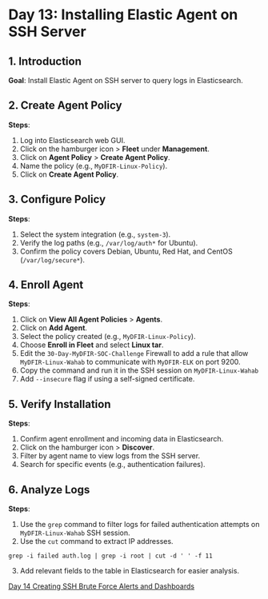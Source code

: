# Day 13: Installing Elastic Agent on SSH Server

## 1. Introduction

**Goal**: Install Elastic Agent on SSH server to query logs in Elasticsearch.
## 2. Create Agent Policy

**Steps**:

1. Log into Elasticsearch web GUI.
2. Click on the hamburger icon > **Fleet** under **Management**.
3. Click on **Agent Policy** > **Create Agent Policy**.
4. Name the policy (e.g., `MyDFIR-Linux-Policy`).
5. Click on **Create Agent Policy**.

## 3. Configure Policy

**Steps**:

1. Select the system integration (e.g., `system-3`).
2. Verify the log paths (e.g., `/var/log/auth*` for Ubuntu).
3. Confirm the policy covers Debian, Ubuntu, Red Hat, and CentOS (`/var/log/secure*`).

## 4. Enroll Agent

**Steps**:

1. Click on **View All Agent Policies** > **Agents**.
2. Click on **Add Agent**.
3. Select the policy created (e.g., `MyDFIR-Linux-Policy`).
4. Choose **Enroll in Fleet** and select **Linux tar**.
5. Edit the `30-Day-MyDFIR-SOC-Challenge` Firewall to add a rule that allow `MyDFIR-Linux-Wahab` to communicate with `MyDFIR-ELK` on port 9200.
6. Copy the command and run it in the SSH session on `MyDFIR-Linux-Wahab`
7. Add `--insecure` flag if using a self-signed certificate.

## 5. Verify Installation

**Steps**:

1. Confirm agent enrollment and incoming data in Elasticsearch.
2. Click on the hamburger icon > **Discover**.
3. Filter by agent name to view logs from the SSH server.
4. Search for specific events (e.g., authentication failures).

## 6. Analyze Logs

**Steps**:

1. Use the `grep` command to filter logs for failed authentication attempts on `MyDFIR-Linux-Wahab` SSH session.
2. Use the `cut` command to extract IP addresses.

```
grep -i failed auth.log | grep -i root | cut -d ' ' -f 11
```

3. Add relevant fields to the table in Elasticsearch for easier analysis.

[Day 14 Creating SSH Brute Force Alerts and Dashboards](Day%2014%20Creating%20SSH%20Brute%20Force%20Alerts%20and%20Dashboards.md)